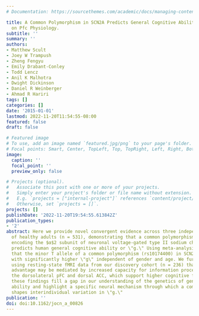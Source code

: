 ```yaml
---
# Documentation: https://sourcethemes.com/academic/docs/managing-content/

title: A Common Polymorphism in SCN2A Predicts General Cognitive Ability through Effects
  on Pfc Physiology.
subtitle: ''
summary: ''
authors:
- Matthew Scult
- Joey W Trampush
- Zheng Fengyu
- Emily Drabant-Conley
- Todd Lencz
- Anil K Malhotra
- Dwight Dickinson
- Daniel R Weinberger
- Ahmad R Hariri
tags: []
categories: []
date: '2015-01-01'
lastmod: 2022-11-20T11:54:55-08:00
featured: false
draft: false

# Featured image
# To use, add an image named `featured.jpg/png` to your page's folder.
# Focal points: Smart, Center, TopLeft, Top, TopRight, Left, Right, BottomLeft, Bottom, BottomRight.
image:
  caption: ''
  focal_point: ''
  preview_only: false

# Projects (optional).
#   Associate this post with one or more of your projects.
#   Simply enter your project's folder or file name without extension.
#   E.g. `projects = ["internal-project"]` references `content/project/deep-learning/index.md`.
#   Otherwise, set `projects = []`.
projects: []
publishDate: '2022-11-20T19:54:55.613842Z'
publication_types:
- '2'
abstract: Here we provide novel convergent evidence across three independent cohorts
  of healthy adults (n = 531), demonstrating that a common polymorphism in the gene
  encoding the $α$2 subunit of neuronal voltage-gated type II sodium channels (SCN2A)
  predicts human general cognitive ability or \"g.\" Using meta-analysis, we demonstrate
  that the minor T allele of a common polymorphism (rs10174400) in SCN2A is associated
  with significantly higher \"g\" independent of gender and age. We further demonstrate
  using resting-state fMRI data from our discovery cohort (n = 236) that this genetic
  advantage may be mediated by increased capacity for information processing between
  the dorsolateral pFC and dorsal ACC, which support higher cognitive functions. Collectively,
  these findings fill a gap in our understanding of the genetics of general cognitive
  ability and highlight a specific neural mechanism through which a common polymorphism
  shapes interindividual variation in \"g.\"
publication: ''
doi: doi:10.1162/jocn_a_00826
---
```

